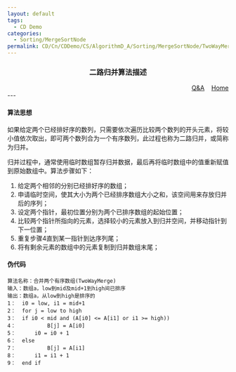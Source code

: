 ```yaml
---
layout: default
tags:
  - CD Demo
categories:
  - Sorting/MergeSortNode
permalink: CD/Cn/CDDemo/CS/AlgorithmD_A/Sorting/MergeSortNode/TwoWayMergeT
---
```

### <center>二路归并算法描述</center>
<div align="right">
	<a href="{{'/CD/Cn/CDDemo/CS/QandA.html'| relative_url }}" target="_blank">Q&amp;A</a>
    &nbsp;&nbsp;
	<a href="{{'/CD/Cn/' | relative_url }}" target="_blank">Home</a>	
</div>
---

#### 算法思想

如果给定两个已经排好序的数列，只需要依次遍历比较两个数列的开头元素，将较小值依次取出，即可两个数列合为一个有序数列，此过程也称为二路归并，或简称为归并。

归并过程中，通常使用临时数组暂存归并数据，最后再将临时数组中的值重新赋值到原始数组中。算法步骤如下：

1. 给定两个相邻的分别已经排好序的数组；
2. 申请临时空间，使其大小为两个已经排序数组大小之和，该空间用来存放归并后的序列；
3. 设定两个指针，最初位置分别为两个已排序数组的起始位置；
4. 比较两个指针所指向的元素，选择较小的元素放入到归并空间，并移动指针到下一位置；
5. 重复步骤4直到某一指针到达序列尾；
6. 将有剩余元素的数组中的元素复制到归并数组末尾；

#### 伪代码
```
算法名称：合并两个有序数组(TwoWayMerge)
输入：数组a，low到mid及mid+1到high间已排序
输出：数组a，从low到high是排序的
1：	i0 = low, i1 = mid+1
2：	for j = low to high
3： 	if i0 < mid and (A[i0] <= A[i1] or i1 >= high))
4：			B[j] = A[i0]
5： 		i0 = i0 + 1
6： 	else
7：			B[j] = A[i1]
8： 		i1 = i1 + 1
9： 	end if
```